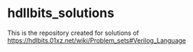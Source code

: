 # hdllbits_solutions

This is the repository created for solutions of https://hdlbits.01xz.net/wiki/Problem_sets#Verilog_Language
